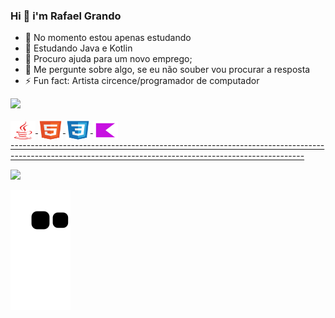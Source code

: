 

### Hi 👋 i'm Rafael Grando 

- 🔭 No momento estou apenas estudando
- 🌱 Estudando Java e Kotlin
- 🤔 Procuro ajuda para um novo emprego;
- 💬 Me pergunte sobre algo, se eu não souber vou procurar a resposta
- ⚡ Fun fact: Artista circence/programador de computador

<div align="left">
  <a href="https://github.com/rafikiCWB">
  <img height="150em" src="https://github-readme-stats.vercel.app/api?username=rafaelgrando&show_icons=true&theme=darcula&include_all_commits=true&count_private=true"/>
  <!--<img height="140em" src="https://github-readme-stats.vercel.app/api/top-langs/?username=rafaelgrando&layout=compact&langs_count=7&theme=darcula"/>-->
    </div>
<div style="display: inline_block"><br>
  <img align="center" alt="Rafa-Java" height="30" width="40" src="https://raw.githubusercontent.com/devicons/devicon/master/icons/java/java-plain.svg">
  <img align="center" alt="Rafa-HTML" height="30" width="40" src="https://raw.githubusercontent.com/devicons/devicon/master/icons/html5/html5-original.svg">
  <img align="center" alt="Rafa-CSS" height="30" width="40" src="https://raw.githubusercontent.com/devicons/devicon/master/icons/css3/css3-original.svg">
  <img align="center" alt="Rafa-kotlin" height="30" width="40" src="https://raw.githubusercontent.com/devicons/devicon/master/icons/kotlin/kotlin-plain.svg">
  
  <div> 
    -------------------------------------------------------------------------------------------------------------------------------------------------------
    
    
 <a 
    href="https://www.linkedin.com/in/rafael-grando-691790137/" target="_blank"><img src="https://img.shields.io/badge/-LinkedIn-%230077B5?style=for-the-badge&logo=linkedin&logoColor=white" target="_blank"></a> 
    

 
  ![Snake animation](https://github.com/rafaballerini/rafaballerini/blob/output/github-contribution-grid-snake.svg)
 
</div>
